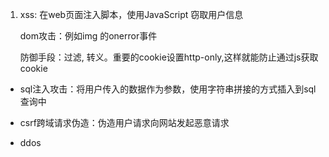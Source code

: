1. xss: 在web页面注入脚本，使用JavaScript 窃取用户信息

   dom攻击：例如img 的onerror事件

   防御手段：过滤, 转义。重要的cookie设置http-only,这样就能防止通过js获取cookie

   

- sql注入攻击：将用户传入的数据作为参数，使用字符串拼接的方式插入到sql查询中

- csrf跨域请求伪造：伪造用户请求向网站发起恶意请求

- ddos

